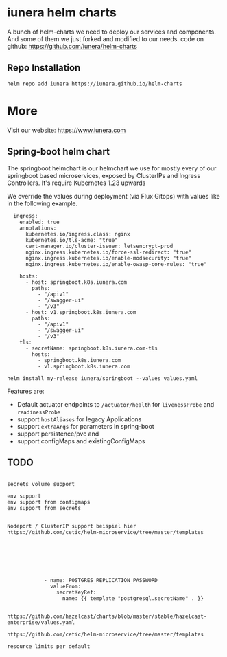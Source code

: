 # iunera helm charts
A bunch of helm-charts we need to deploy our services and components. And some of them we just forked and modified to our needs. 
code on github: https://github.com/iunera/helm-charts

## Repo Installation
````
helm repo add iunera https://iunera.github.io/helm-charts
````

# More
Visit our website:
https://www.iunera.com


## Spring-boot helm chart
The springboot helmchart is our helmchart we use for mostly every of our springboot based microservices, exposed by ClusterIPs and Ingress Controllers. It's require Kubernetes 1.23 upwards 

We override the values during deployment (via Flux Gitops) with values like in the following example.

````
  ingress:
    enabled: true
    annotations:
      kubernetes.io/ingress.class: nginx
      kubernetes.io/tls-acme: "true"
      cert-manager.io/cluster-issuer: letsencrypt-prod
      nginx.ingress.kubernetes.io/force-ssl-redirect: "true"
      nginx.ingress.kubernetes.io/enable-modsecurity: "true"
      nginx.ingress.kubernetes.io/enable-owasp-core-rules: "true"

    hosts:
      - host: springboot.k8s.iunera.com
        paths:
          - "/apiv1"
          - "/swagger-ui"
          - "/v3"
      - host: v1.springboot.k8s.iunera.com
        paths:
          - "/apiv1"
          - "/swagger-ui"
          - "/v3"
    tls:
      - secretName: springboot.k8s.iunera.com-tls
        hosts:
          - springboot.k8s.iunera.com
          - v1.springboot.k8s.iunera.com
````


````
helm install my-release iunera/springboot --values values.yaml
````

Features are: 
* Default actuator endpoints to `/actuator/health` for `livenessProbe` and `readinessProbe`
* support `hostAliases` for legacy Applications
* support `extraArgs` for parameters in spring-boot
* support persistence/pvc and 
* support configMaps and existingConfigMaps


## TODO 

````

secrets volume support

env support
env support from configmaps
env support from secrets


Nodeport / ClusterIP support beispiel hier https://github.com/cetic/helm-microservice/tree/master/templates







            - name: POSTGRES_REPLICATION_PASSWORD
              valueFrom:
                secretKeyRef:
                  name: {{ template "postgresql.secretName" . }}


https://github.com/hazelcast/charts/blob/master/stable/hazelcast-enterprise/values.yaml

https://github.com/cetic/helm-microservice/tree/master/templates

resource limits per default

````
